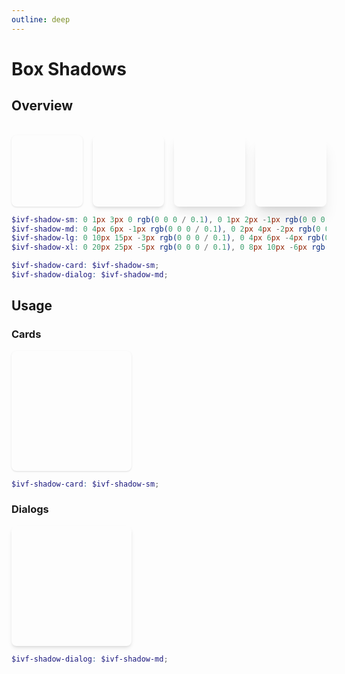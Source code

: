 ```yaml
---
outline: deep
---
```


<style>
    .box-shadow-container {
        width: 100%;
        max-width: 12rem;
        max-height: 12rem;
        aspect-ratio: 1 / 1;
        border-radius: 8px;
    }

    .shadow-sm {
            box-shadow: 0 1px 3px 0 rgb(0 0 0 / 0.1), 0 1px 2px -1px rgb(0 0 0 / 0.1);
        }

        .shadow-md {
            box-shadow: 0 4px 6px -1px rgb(0 0 0 / 0.1), 0 2px 4px -2px rgb(0 0 0 / 0.1);
        }

        .shadow-lg {
            box-shadow: 0 10px 15px -3px rgb(0 0 0 / 0.1), 0 4px 6px -4px rgb(0 0 0 / 0.1);
        }

        .shadow-xl {
            box-shadow: 0 20px 25px -5px rgb(0 0 0 / 0.1), 0 8px 10px -6px rgb(0 0 0 / 0.1);
        }
</style>

# Box Shadows

## Overview 

<br>
<div style="display: flex; flex-direction: row; gap: 1rem">
<div class="box-shadow-container shadow-sm">
</div>
<div class="box-shadow-container shadow-md"></div>
<div class="box-shadow-container shadow-lg"></div>
<div class="box-shadow-container shadow-xl"></div>
</div>

```SCSS
$ivf-shadow-sm: 0 1px 3px 0 rgb(0 0 0 / 0.1), 0 1px 2px -1px rgb(0 0 0 / 0.1);
$ivf-shadow-md: 0 4px 6px -1px rgb(0 0 0 / 0.1), 0 2px 4px -2px rgb(0 0 0 / 0.1);
$ivf-shadow-lg: 0 10px 15px -3px rgb(0 0 0 / 0.1), 0 4px 6px -4px rgb(0 0 0 / 0.1);
$ivf-shadow-xl: 0 20px 25px -5px rgb(0 0 0 / 0.1), 0 8px 10px -6px rgb(0 0 0 / 0.1);

$ivf-shadow-card: $ivf-shadow-sm;
$ivf-shadow-dialog: $ivf-shadow-md;
```

## Usage

### Cards

<div class="box-shadow-container shadow-sm"></div>

```SCSS
$ivf-shadow-card: $ivf-shadow-sm;
```

### Dialogs

<div class="box-shadow-container shadow-md"></div>

```SCSS
$ivf-shadow-dialog: $ivf-shadow-md;
```
